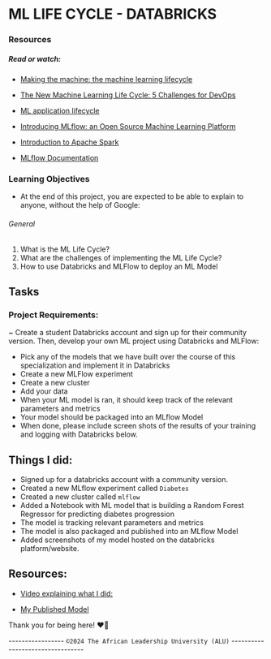 # ML LIFE CYCLE - DATABRICKS

### Resources

##### Read or watch:

- [Making the machine: the machine learning lifecycle](https://cloud.google.com/blog/products/ai-machine-learning/making-the-machine-the-machine-learning-lifecycle)
  
- [The New Machine Learning Life Cycle: 5 Challenges for DevOps](https://aibusiness.com/document.asp?doc_id=760921&site=aibusiness)
  
- [ML application lifecycle](https://www.youtube.com/watch?v=8iX-VNWuEU0)
  
- [Introducing MLflow: an Open Source Machine Learning Platform](https://www.databricks.com/blog/2018/06/05/introducing-mlflow-an-open-source-machine-learning-platform.html)
  
- [Introduction to Apache Spark](https://docs.databricks.com/en/spark/index.html)
  
- [MLflow Documentation](https://mlflow.org/docs/latest/index.html)

  
### Learning Objectives

- At the end of this project, you are expected to be able to explain to anyone, without the help of Google:

###### General
1. What is the ML Life Cycle?
2. What are the challenges of implementing the ML Life Cycle?
3. How to use Databricks and MLFlow to deploy an ML Model

## Tasks

### Project Requirements:

~ Create a student Databricks account and sign up for their community version. Then, develop your own ML project using Databricks and MLFlow:

- Pick any of the models that we have built over the course of this specialization and implement it in Databricks
- Create a new MLFlow experiment
- Create a new cluster
- Add your data
- When your ML model is ran, it should keep track of the relevant parameters and metrics
- Your model should be packaged into an MLflow Model
- When done, please include screen shots of the results of your training and logging with Databricks below.

## Things I did:

- Signed up for a databricks account with a community version.
- Created a new MLflow experiment called `Diabetes`
- Created a new cluster called `mlflow`
- Added a Notebook with ML model that is building a Random Forest Regressor for predicting diabetes progression
- The model is tracking relevant parameters and metrics
- The model is also packaged and published into an MLflow Model
- Added screenshots of my model hosted on the databricks platform/website.

## Resources:

- [Video explaining what I did:](https://youtu.be/Htcl38hRBe8)
  
- [My Published Model](https://databricks-prod-cloudfront.cloud.databricks.com/public/4027ec902e239c93eaaa8714f173bcfc/2693522773022789/2108849380992658/4970763558763/latest.html)



Thank you for being here! ❤️🙏



 -----------------         `©2024 The African Leadership University (ALU)`      ---------------------------------
  
